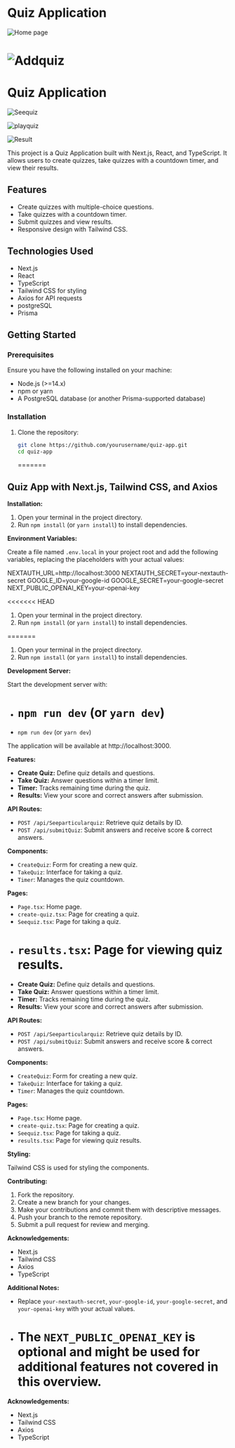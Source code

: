 # Quiz Application

![Home page](./brightchamps/public/image1.png)

# ![Addquiz](./brightchamps/public/image2.png)

# Quiz Application

![Seequiz](./brightchamps/public/image3.png)

![playquiz](./brightchamps/public/image4.png)

![Result](./brightchamps/public/image5.png)

This project is a Quiz Application built with Next.js, React, and TypeScript. It allows users to create quizzes, take quizzes with a countdown timer, and view their results.

## Features

- Create quizzes with multiple-choice questions.
- Take quizzes with a countdown timer.
- Submit quizzes and view results.
- Responsive design with Tailwind CSS.

## Technologies Used

- Next.js
- React
- TypeScript
- Tailwind CSS for styling
- Axios for API requests
- postgreSQL
- Prisma

## Getting Started

### Prerequisites

Ensure you have the following installed on your machine:

- Node.js (>=14.x)
- npm or yarn
- A PostgreSQL database (or another Prisma-supported database)

### Installation

1. Clone the repository:

   ```sh
   git clone https://github.com/yourusername/quiz-app.git
   cd quiz-app

   ```

   =======

## Quiz App with Next.js, Tailwind CSS, and Axios

**Installation:**

1. Open your terminal in the project directory.
2. Run `npm install` (or `yarn install`) to install dependencies.

**Environment Variables:**

Create a file named `.env.local` in your project root and add the following variables, replacing the placeholders with your actual values:

NEXTAUTH_URL=http://localhost:3000
NEXTAUTH_SECRET=your-nextauth-secret
GOOGLE_ID=your-google-id
GOOGLE_SECRET=your-google-secret
NEXT_PUBLIC_OPENAI_KEY=your-openai-key

<<<<<<< HEAD

1. Open your terminal in the project directory.
2. Run `npm install` (or `yarn install`) to install dependencies.

=======

1. Open your terminal in the project directory.
2. Run `npm install` (or `yarn install`) to install dependencies.

**Development Server:**

Start the development server with:

- # `npm run dev` (or `yarn dev`)

* `npm run dev` (or `yarn dev`)

The application will be available at http://localhost:3000.

**Features:**

- **Create Quiz:** Define quiz details and questions.
- **Take Quiz:** Answer questions within a timer limit.
- **Timer:** Tracks remaining time during the quiz.
- **Results:** View your score and correct answers after submission.

**API Routes:**

- `POST /api/Seeparticularquiz`: Retrieve quiz details by ID.
- `POST /api/submitQuiz`: Submit answers and receive score & correct answers.

**Components:**

- `CreateQuiz`: Form for creating a new quiz.
- `TakeQuiz`: Interface for taking a quiz.
- `Timer`: Manages the quiz countdown.

**Pages:**

- `Page.tsx`: Home page.
- `create-quiz.tsx`: Page for creating a quiz.
- `Seequiz.tsx`: Page for taking a quiz.
- # `results.tsx`: Page for viewing quiz results.

* **Create Quiz:** Define quiz details and questions.
* **Take Quiz:** Answer questions within a timer limit.
* **Timer:** Tracks remaining time during the quiz.
* **Results:** View your score and correct answers after submission.

**API Routes:**

- `POST /api/Seeparticularquiz`: Retrieve quiz details by ID.
- `POST /api/submitQuiz`: Submit answers and receive score & correct answers.

**Components:**

- `CreateQuiz`: Form for creating a new quiz.
- `TakeQuiz`: Interface for taking a quiz.
- `Timer`: Manages the quiz countdown.

**Pages:**

- `Page.tsx`: Home page.
- `create-quiz.tsx`: Page for creating a quiz.
- `Seequiz.tsx`: Page for taking a quiz.
- `results.tsx`: Page for viewing quiz results.

**Styling:**

Tailwind CSS is used for styling the components.

**Contributing:**

1. Fork the repository.
2. Create a new branch for your changes.
3. Make your contributions and commit them with descriptive messages.
4. Push your branch to the remote repository.
5. Submit a pull request for review and merging.

**Acknowledgements:**

- Next.js
- Tailwind CSS
- Axios
- TypeScript

**Additional Notes:**

- Replace `your-nextauth-secret`, `your-google-id`, `your-google-secret`, and `your-openai-key` with your actual values.
- # The `NEXT_PUBLIC_OPENAI_KEY` is optional and might be used for additional features not covered in this overview.

**Acknowledgements:**

- Next.js
- Tailwind CSS
- Axios
- TypeScript
